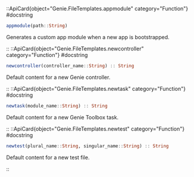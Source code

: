 

::ApiCard{object="Genie.FileTemplates.appmodule" category="Function"}
#docstring


```julia
appmodule(path::String)
```

Generates a custom app module when a new app is bootstrapped.

::
::ApiCard{object="Genie.FileTemplates.newcontroller" category="Function"}
#docstring


```julia
newcontroller(controller_name::String) :: String
```

Default content for a new Genie controller.

::
::ApiCard{object="Genie.FileTemplates.newtask" category="Function"}
#docstring


```julia
newtask(module_name::String) :: String
```

Default content for a new Genie Toolbox task.

::
::ApiCard{object="Genie.FileTemplates.newtest" category="Function"}
#docstring


```julia
newtest(plural_name::String, singular_name::String) :: String
```

Default content for a new test file.

::
